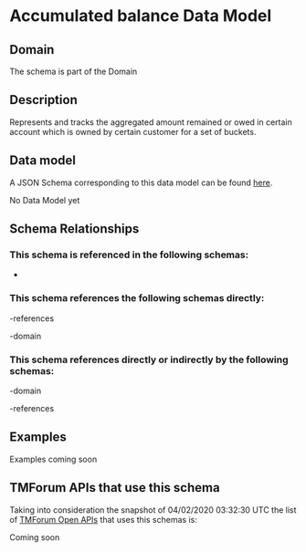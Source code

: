 # Accumulated balance Data Model

## Domain

The  schema is part of the  Domain

## Description

Represents and tracks the aggregated amount remained or owed in certain account which is owned by certain customer for a set of buckets.

## Data model

A JSON Schema corresponding to this data model can be found
[here](https://github.com/tmforum-rand/schemas/blob/candidates/Customer/AccumulatedBalance.schema.json).

No Data Model yet

## Schema Relationships

### This schema is referenced in the following schemas:

-

### This schema references the following schemas directly:

-references

-domain

### This schema references directly or indirectly by the following schemas:

-domain

-references



## Examples

Examples coming soon

## TMForum APIs that use this schema

Taking into consideration the snapshot of 04/02/2020 03:32:30 UTC the list of [TMForum Open APIs](https://www.tmforum.org/open-apis/) that uses this schemas is:

Coming soon